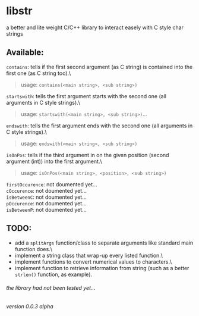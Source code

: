 # libstr
a better and lite weight C/C++ library to interact easely with C style char strings

## Available:
`contains`: tells if the first second argument (as C string) is contained into the first one (as C string too).\
> usage: `contains(<main string>, <sub string>)`

`startswith`: tells the first argument starts with the second one (all arguments in C style strings).\
> usage: `startswith(<main string>, <sub string>)`...

`endswith`: tells the first argument ends with the second one (all arguments in C style strings).\
> usage: `endswith(<main string>, <sub string>)`

`isOnPos`: tells if the third argument in on the given position (second argument (int)) into the first argument.\
> usage: `isOnPos(<main string>, <position>, <sub string>)`

`firstOccurence`: not doumented yet...\
`cOccurence`: not doumented yet...\
`isBetweenC`: not doumented yet...\
`pOccurence`: not doumented yet...\
`isBetweenP`: not doumented yet...

## TODO:
- add a `splitArgs` function/class to separate arguments like standard main function does.\
- implement a string class that wrap-up every listed function.\
- implement functions to convert numerical values to characters.\
- implement function to retrieve information from string (such as a better `strlen()` function, as example).

###### the library had not been tested yet...
###### version 0.0.3 alpha
